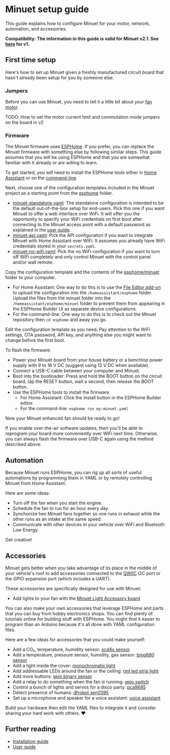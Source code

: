 # Minuet setup guide

This guide explains how to configure Minuet for your motor, network, automation, and accessories.

**Compatibility: The information in this guide is valid for Minuet v2.1.  See [here](https://github.com/brown-studios/minuet/blob/v1/docs/setup-guide.md) for v1.**

## First time setup

Here's how to set up Minuet given a freshly manufactured circuit board that hasn't already been setup for you by someone else.

### Jumpers

Before you can use Minuet, you need to tell it a little bit about your [fan motor](fan-motor-guide.md).

TODO: How to set the motor current limit and commutation mode jumpers on the board in v2

### Firmware

The Minuet firmware uses [ESPHome](https://esphome.io/).  If you prefer, you can replace the Minuet firmware with something else by following similar steps.  This guide assumes that you will be using ESPHome and that you are somewhat familiar with it already or are willing to learn.

To get started, you will need to install the ESPHome tools either in [Home Assistant](https://esphome.io/guides/getting_started_hassio) or on the [command-line](https://esphome.io/guides/getting_started_command_line).

Next, choose one of the configuration templates included in the Minuet project as a starting point from the [esphome](../esphome) folder.

- [minuet-standalone.yaml](../esphome/minuet-standalone.yaml): The standalone configuration is intended to be the default out-of-the-box setup for end-users.  Pick this one if you want Minuet to offer a web interface over WiFi.  It will offer you the opportunity to specify your WiFi credentials on first boot after connecting to the Minuet access point with a default password as explained in the [user guide](user-guide.md).
- [minuet-api.yaml](../esphome/minuet-api.yaml): Pick the API configuration if you want to integrate Minuet with Home Assistant over WiFi.  It assumes you already have WiFi credentials stored in your `secrets.yaml`.
- [minuet-no-wifi.yaml](../esphome/minuet-no-wifi.yaml): Pick the no WiFi configuration if you want to turn off WiFi completely and only control Minuet with the control panel and/or wall remote.

Copy the configuration template and the contents of the [esphome/minuet](../esphome/minuet) folder to your computer.

- For Home Assistant: One way to do this is to use the [File Editor add-on](https://github.com/home-assistant/addons/blob/master/configurator/DOCS.md) to upload the configuration into the `/homeassistant/esphome` folder.  Upload the files from the minuet folder into the `/homeassistant/esphome/minuet` folder to prevent them from appearing in the ESPHome Builder UI as separate device configurations.
- For the command-line: One way to do this is to check out the Minuet repository then `cd esphome` and away you go.

Edit the configuration template as you need.  Pay attention to the WiFi settings, OTA password, API key, and anything else you might want to change before the first boot.

To flash the firmware:

- Power your Minuet board from your house battery or a benchtop power supply with 9 to 16 V DC (suggest using 12 V DC when available).
- Connect a USB-C cable between your computer and Minuet.
- Boot into the bootloader: Press and hold the BOOT button on the circuit board, tap the RESET button, wait a second, then release the BOOT button.
- Use the ESPHome tools to install the firmware.
    - For Home Assistant: Click the Install button in the ESPHome Builder editor.
    - For the command-line: `esphome run my-minuet.yaml`

Now your Minuet enhanced fan should be ready to go!

If you enable over-the-air software updates, then you'll be able to reprogram your board more conveniently over WiFi next time.  Otherwise, you can always flash the firmware over USB-C again using the method described above.

## Automation

Because Minuet runs ESPHome, you can rig up all sorts of useful automations by programming them in YAML or by remotely controlling Minuet from Home Assistant.

Here are some ideas:

- Turn off the fan when you start the engine.
- Schedule the fan to run for an hour every day.
- Synchonize two Minuet fans together so one runs in exhaust while the other runs as an intake at the same speed.
- Communicate with other devices in your vehicle over WiFi and Bluetooth Low Energy.

Get creative!

## Accessories

Minuet gets better when you take advantage of its place in the middle of your vehicle's roof to add accessories connected to the [QWIIC](https://www.sparkfun.com/qwiic) I2C port or the GPIO expansion port (which includes a UART).

These accessories are specifically designed for use with Minuet:

- Add lights to your fan with the [Minuet Light Accessory board](../hardware/light/design-and-errata.md)

You can also make your own accessories that leverage ESPHome and parts that you can buy from hobby electronics shops.  You can find plenty of tutorials online for building stuff with ESPHome.  You might find it easier to program than an Arduino because it's all done with YAML configuration files.

Here are a few ideas for accessories that you could make yourself:

- Add a CO₂, temperature, humidity sensor: [scd4x sensor](https://esphome.io/components/sensor/scd4x.html)
- Add a temperature, pressure sensor, humidity, gas sensor: [bmp680 sensor](https://esphome.io/components/sensor/bme680)
- Add a light inside the cover: [monochromatic light](https://esphome.io/components/light/monochromatic)
- Add addressable LEDs around the fan or the ceiling: [rmt led strip light](https://esphome.io/components/light/esp32_rmt_led_strip)
- Add more buttons: [gpio binary sensor](https://esphome.io/components/binary_sensor/gpio)
- Add a relay to do something when the fan is running: [gpio switch](https://esphome.io/components/switch/gpio)
- Control a bunch of lights and servos for a disco party: [pca9685](https://esphome.io/components/output/pca9685)
- Detect presence of humans: [dfrobot sen0395](https://esphome.io/components/dfrobot_sen0395)
- Set up a microphone and speaker for a voice assistant: [voice assistant](https://esphome.io/components/voice_assistant.html)

Build your hardware then edit the YAML files to integrate it and consider sharing your hard work with others. ❤️

## Further reading

- [Installation guide](installation-guide.md)
- [User guide](user-guide.md)
